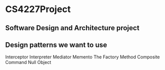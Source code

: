 CS4227Project
==============

Software Design and Architecture project
--------------

Design patterns we want to use
--------------

Interceptor 
Interpreter
Mediator
Memento
The Factory Method
Composite
Command
Null Object

